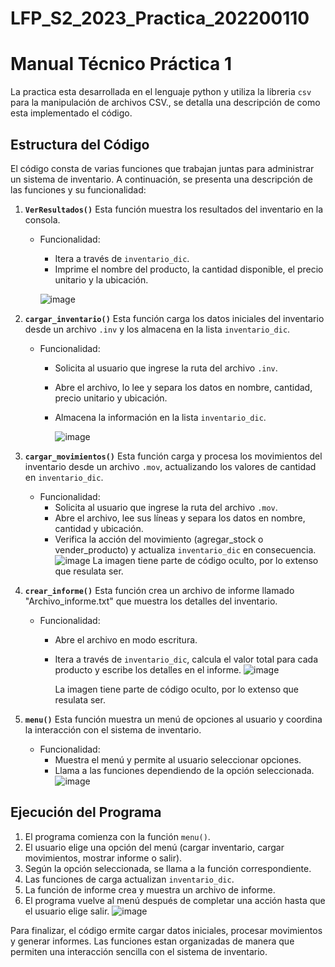 # LFP_S2_2023_Practica_202200110

# Manual Técnico Práctica 1

La practica esta desarrollada en el lenguaje python y utiliza la libreria `csv` para la manipulación de archivos CSV., se detalla una descripción de como esta implementado el código. 
## Estructura del Código

El código consta de varias funciones que trabajan juntas para administrar un sistema de inventario. A continuación, se presenta una descripción de las funciones y su funcionalidad:

1. **`VerResultados()`**
     Esta función muestra los resultados del inventario en la consola.
   - Funcionalidad:
     - Itera a través de `inventario_dic`.
     - Imprime el nombre del producto, la cantidad disponible, el precio unitario y la ubicación.
       
     ![image](https://github.com/evelynbalcarcel/LFP_S2_2023_Practica_202200110/assets/122993550/0b3de589-1197-4443-ba1b-238d837c562a)


2. **`cargar_inventario()`**
     Esta función carga los datos iniciales del inventario desde un archivo `.inv` y los almacena en la lista `inventario_dic`.
   - Funcionalidad:
     - Solicita al usuario que ingrese la ruta del archivo `.inv`.
     - Abre el archivo, lo lee y separa los datos en nombre, cantidad, precio unitario y ubicación.
     - Almacena la información en la lista `inventario_dic`.
       
       ![image](https://github.com/evelynbalcarcel/LFP_S2_2023_Practica_202200110/assets/122993550/94a20bf5-0765-429e-bcc4-93545802a555)


3. **`cargar_movimientos()`**
     Esta función carga y procesa los movimientos del inventario desde un archivo `.mov`, actualizando los valores de cantidad en `inventario_dic`.
   - Funcionalidad:
     - Solicita al usuario que ingrese la ruta del archivo `.mov`.
     - Abre el archivo, lee sus líneas y separa los datos en nombre, cantidad y ubicación.
     - Verifica la acción del movimiento (agregar_stock o vender_producto) y actualiza `inventario_dic` en consecuencia.
       ![image](https://github.com/evelynbalcarcel/LFP_S2_2023_Practica_202200110/assets/122993550/0bf64adb-ffe7-4e84-be48-f05acf47d745)
       La imagen tiene parte de código oculto, por lo extenso que resulata ser.


4. **`crear_informe()`**
     Esta función crea un archivo de informe llamado "Archivo_informe.txt" que muestra los detalles del inventario.
   - Funcionalidad:
     - Abre el archivo en modo escritura.
     - Itera a través de `inventario_dic`, calcula el valor total para cada producto y escribe los detalles en el informe.
       ![image](https://github.com/evelynbalcarcel/LFP_S2_2023_Practica_202200110/assets/122993550/37b25de7-8383-4f81-b718-482b80ba6998)
       
        La imagen tiene parte de código oculto, por lo extenso que resulata ser.


5. **`menu()`**
     Esta función muestra un menú de opciones al usuario y coordina la interacción con el sistema de inventario.
   - Funcionalidad:
     - Muestra el menú y permite al usuario seleccionar opciones.
     - Llama a las funciones dependiendo de la opción seleccionada.
       ![image](https://github.com/evelynbalcarcel/LFP_S2_2023_Practica_202200110/assets/122993550/2f9240fe-a34f-4af4-be1c-c5f59fce5efe)

       
## Ejecución del Programa

1. El programa comienza con la función `menu()`.
2. El usuario elige una opción del menú (cargar inventario, cargar movimientos, mostrar informe o salir).
3. Según la opción seleccionada, se llama a la función correspondiente.
4. Las funciones de carga actualizan `inventario_dic`.
5. La función de informe crea y muestra un archivo de informe.
6. El programa vuelve al menú después de completar una acción hasta que el usuario elige salir.
   ![image](https://github.com/evelynbalcarcel/LFP_S2_2023_Practica_202200110/assets/122993550/0975d27b-8af0-4b47-a4f5-9ae986c14c8c)



Para finalizar, el código ermite cargar datos iniciales, procesar movimientos y generar informes. Las funciones estan organizadas de manera que permiten una interacción sencilla con el sistema de inventario.

